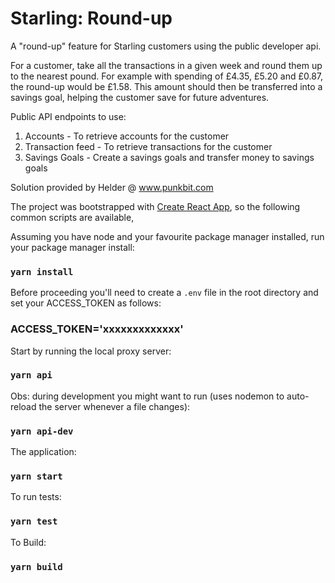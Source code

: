 
Starling: Round-up
==================

A "round-up" feature for Starling customers using the public developer api.

For a customer, take all the transactions in a given week and round them up to the
nearest pound. For example with spending of £4.35, £5.20 and £0.87, the round-up
would be £1.58. This amount should then be transferred into a savings goal, helping the
customer save for future adventures.

Public API endpoints to use:
1. Accounts - To retrieve accounts for the customer
2. Transaction feed - To retrieve transactions for the customer
3. Savings Goals - Create a savings goals and transfer money to savings goals

Solution provided by Helder @ www.punkbit.com

The project was bootstrapped with [Create React App](https://github.com/facebook/create-react-app), so
the following common scripts are available,

Assuming you have node and your favourite package manager installed, run your package manager install:

### `yarn install`

Before proceeding you'll need to create a `.env` file in the root directory and set your ACCESS_TOKEN
as follows:

### ACCESS_TOKEN='xxxxxxxxxxxxx'

Start by running the local proxy server:

### `yarn api`

Obs: during development you might want to run (uses nodemon to auto-reload the server whenever a file changes):

### `yarn api-dev`

The application:

### `yarn start`

To run tests:

### `yarn test`

To Build:

### `yarn build`
